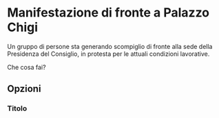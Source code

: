 # Manifestazione di fronte a Palazzo Chigi

Un gruppo di persone sta generando scompiglio di fronte alla sede della Presidenza del Consiglio, in protesta per le attuali condizioni lavorative.

Che cosa fai?

## Opzioni

### Titolo
